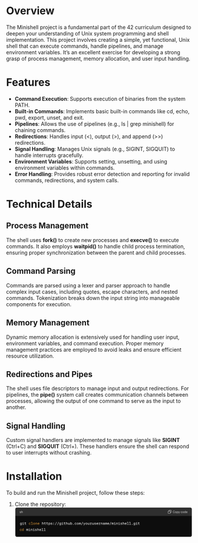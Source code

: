 # Overview
The Minishell project is a fundamental part of the 42 curriculum designed to deepen your understanding of Unix system programming and shell implementation. This project involves creating a simple, yet functional, Unix shell that can execute commands, handle pipelines, and manage environment variables. It’s an excellent exercise for developing a strong grasp of process management, memory allocation, and user input handling.
# Features
- **Command Execution**: Supports execution of binaries from the system PATH.
- **Built-in Commands**: Implements basic built-in commands like cd, echo, pwd, export, unset, and exit.
- **Pipelines**: Allows the use of pipelines (e.g., ls | grep minishell) for chaining commands.
- **Redirections**: Handles input (<), output (>), and append (>>) redirections.
- **Signal Handling**: Manages Unix signals (e.g., SIGINT, SIGQUIT) to handle interrupts gracefully.
- **Environment Variables**: Supports setting, unsetting, and using environment variables within commands.
- **Error Handling**: Provides robust error detection and reporting for invalid commands, redirections, and system calls.

# Technical Details
## Process Management
The shell uses **fork()** to create new processes and **execve()** to execute commands. It also employs **waitpid()** to handle child process termination, ensuring proper synchronization between the parent and child processes.

## Command Parsing
Commands are parsed using a lexer and parser approach to handle complex input cases, including quotes, escape characters, and nested commands. Tokenization breaks down the input string into manageable components for execution.

## Memory Management
Dynamic memory allocation is extensively used for handling user input, environment variables, and command execution. Proper memory management practices are employed to avoid leaks and ensure efficient resource utilization.

## Redirections and Pipes
The shell uses file descriptors to manage input and output redirections. For pipelines, the **pipe()** system call creates communication channels between processes, allowing the output of one command to serve as the input to another.

## Signal Handling
Custom signal handlers are implemented to manage signals like **SIGINT** (Ctrl+C) and **SIGQUIT** (Ctrl+). These handlers ensure the shell can respond to user interrupts without crashing.

# Installation
To build and run the Minishell project, follow these steps:
1. Clone the repository:
![clone repository](https://github.com/akeryan/minishell/blob/main/images/clone.png)
